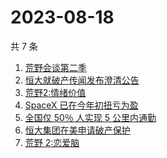 # 2023-08-18

共 7 条

<!-- BEGIN ZHIHUSEARCH -->
<!-- 最后更新时间 Fri Aug 18 2023 19:09:00 GMT+0800 (China Standard Time) -->
1. [荒野会谈第二季](https://www.zhihu.com/search?q=荒野会谈第二季)
1. [恒大就破产传闻发布澄清公告](https://www.zhihu.com/search?q=恒大就破产传闻发布澄清公告)
1. [荒野2:情绪价值](https://www.zhihu.com/search?q=荒野2:情绪价值)
1. [SpaceX 已在今年初扭亏为盈](https://www.zhihu.com/search?q=SpaceX%20已在今年初扭亏为盈)
1. [全国仅 50％ 人实现 5 公里内通勤](https://www.zhihu.com/search?q=全国仅%2050％%20人实现%205%20公里内通勤)
1. [恒大集团在美申请破产保护 ](https://www.zhihu.com/search?q=恒大集团在美申请破产保护%20)
1. [荒野 2:恋爱脑](https://www.zhihu.com/search?q=荒野%202:恋爱脑)
<!-- END ZHIHUSEARCH -->
